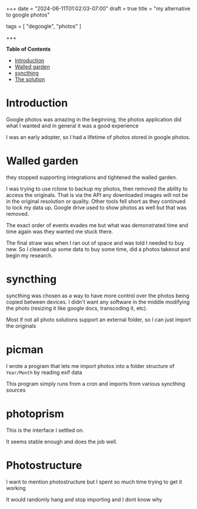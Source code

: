 +++
date = "2024-06-11T01:02:03-07:00"
draft = true
title = "my alternative to google photos"

tags = [ "degoogle", "photos" ]

+++

<!-- markdown-toc start - Don't edit this section. Run M-x markdown-toc-refresh-toc -->
**Table of Contents**

- [Introduction](#introduction)
- [Walled garden](#walled-garden)
- [syncthing](#syncthing)
- [The solution](#the-solution)

<!-- markdown-toc end -->


# Introduction

Google photos was amazing in the beginning, the photos application did what I wanted and in general it was a good experience

I was an early adopter, so I had a lifetime of photos stored in google photos. 

# Walled garden

they stopped supporting integrations and tightened the walled garden.

I was trying to use rclone to backup my photos, then removed the ability to access the originals. That is via the API any downloaded images will not be in the original resolution or quality. Other tools fell short as they continued to lock my data up. Google drive used to show photos as well but that was removed.

The exact order of events evades me but what was demonstrated time and time again was they wanted me stuck there. 

The final straw was when I ran out of space and was told I needed to buy new. So I cleaned up some data to buy some time, did a photos takeout
and begin my research.

# syncthing

syncthing was chosen as a way to have more control over the photos being copied between devices. I didn't want any software in the middle modifying
the photo (resizing it like google docs, transcoding it, etc).

Most if not all photo solutions support an external folder, so I can just import the originals

# picman

I wrote a program that lets me import photos into a folder structure of `Year/Month` by reading exif data

This program simply runs from a cron and imports from various syncthing sources

# photoprism

This is the interface I settled on. 

It seems stable enough and does the job well.

# Photostructure

I want to mention photostructure but I spent so much time trying to get it working

It would randomly hang and stop importing and I dont know why

